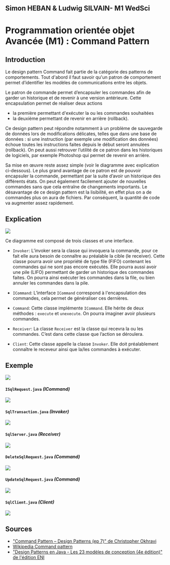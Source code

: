 ## Simon HEBAN & Ludwig SILVAIN- M1 WedSci

# Programmation orientée objet Avancée (M1) : Command Pattern

## Introduction

Le design pattern Command fait partie de la catégorie des patterns de comportements.
Tout d'abord il faut savoir qu'un patron de comportement permet d’identifier les modèles de communications entre les objets.

Le patron de commande permet d’encapsuler les commandes afin de garder un historique et de revenir à une version antérieure. Cette encapsulation permet de réaliser deux actions
- la première permettant d'exécuter la ou les commandes souhaitées
- la deuxième permettant de revenir en arrière (rollback).

Ce design pattern peut répondre notamment à un problème de sauvegarde de données lors de modifications délicates, telles que dans une base de données : si une instruction (par exemple une modification des données) échoue toutes les instructions faites depuis le début seront annulées (rollback).
On peut aussi retrouver l’utilité de ce patron dans les historiques de logiciels, par exemple Photoshop qui permet de revenir en arrière.

Sa mise en œuvre reste assez simple (voir le diagramme avec explication ci-dessous).
Le plus grand avantage de ce patron est de pouvoir encapsuler la commande, permettant par la suite d’avoir un historique des différents états. 
On peut également facilement ajouter de nouvelles commandes sans que cela entraîne de changements importants. 
Le désavantage de ce design pattern est la lisibilité, en effet plus on a de commandes plus on aura de fichiers. Par conséquent, la quantité de code va augmenter assez rapidement.


## Explication

![](images/Schema%20Explication.png)

Ce diagramme est composé de trois classes et une interface.
- `Invoker`:
L’invoker sera la classe qui invoquera la commande, pour ce fait elle aura besoin de connaître au préalable la cible (le receiver). 
Cette classe pourra avoir une propriété de type file (FIFO) contenant les commandes qui ne sont pas encore exécutés. 
Elle pourra aussi avoir une pile (LIFO) permettant de garder un historique des commandes faites. 
On pourra ainsi exécuter les commandes dans la file, ou bien annuler les commandes dans la pile.

- `ICommand`:
L’interface `ICommand` correspond à l'encapsulation des commandes, cela permet de généraliser ces dernières.

- `Command`:
Cette classe implémente `ICommand`. Elle hérite de deux méthodes : `execute` et `unexecute`. On pourra imaginer avoir plusieurs commandes.

- `Receiver`:
La classe `Receiver` est la classe qui recevra la ou les commandes. C’est dans cette classe que l’action se déroulera.

- `Client`:
Cette classe appelle la classe `Invoker`. Elle doit préalablement connaître le receveur ainsi que la/les commandes à exécuter.


## Exemple

![](images/Schema%20Exemple.png)

#### `ISqlRequest.java` _(ICommand)_
![](images/ISqlRequest.png)

#### `SqlTransaction.java` _(Invoker)_
![](images/SqlTransaction.png)

#### `SqlServer.java` _(Receiver)_
![](images/SqlServer.png)

#### `DeleteSqlRequest.java` _(Command)_
![](images/DeleteSqlRequest.png)

#### `UpdateSqlRequest.java` _(Command)_
![](images/UpdateSqlRequest.png)

#### `SqlClient.java` _(Client)_
![](images/SqlClient.png)

## Sources

- ["Command Pattern – Design Patterns (ep 7)" de Christopher Okhravi](https://www.youtube.com/watch?v=9qA5kw8dcSU)
- [Wikipedia Command pattern](https://en.wikipedia.org/wiki/Command_pattern)
- ["Design Patterns en Java - Les 23 modèles de conception (4e édition)" de l'édition ENI](https://www.editions-eni.fr/livre/design-patterns-en-java-les-23-modeles-de-conception-descriptions-et-solutions-illustrees-en-uml-2-et-java-4e-edition-9782409012815)
